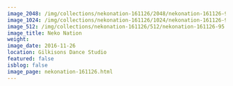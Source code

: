 ```yaml
---
image_2048: /img/collections/nekonation-161126/2048/nekonation-161126-95.jpg
image_1024: /img/collections/nekonation-161126/1024/nekonation-161126-95.jpg
image_512: /img/collections/nekonation-161126/512/nekonation-161126-95.jpg
image_title: Neko Nation
weight: 
image_date: 2016-11-26
location: Gilkisons Dance Studio
featured: false
isblog: false
image_page: nekonation-161126.html
---
```

